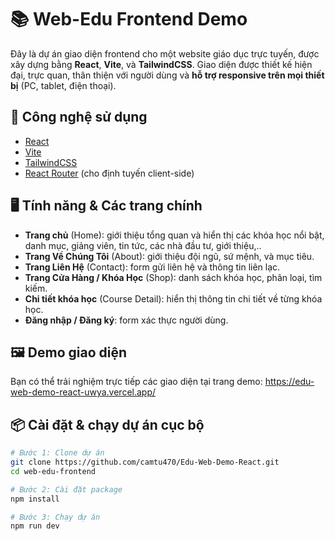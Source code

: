 # 📚 Web-Edu Frontend Demo

Đây là dự án giao diện frontend cho một website giáo dục trực tuyến, được xây dựng bằng **React**, **Vite**, và **TailwindCSS**. Giao diện được thiết kế hiện đại, trực quan, thân thiện với người dùng và **hỗ trợ responsive trên mọi thiết bị** (PC, tablet, điện thoại).

## 🚀 Công nghệ sử dụng

- [React](https://reactjs.org/)
- [Vite](https://vitejs.dev/)
- [TailwindCSS](https://tailwindcss.com/)
- [React Router](https://reactrouter.com/) (cho định tuyến client-side)

## 🖥️ Tính năng & Các trang chính

- **Trang chủ** (Home): giới thiệu tổng quan và hiển thị các khóa học nổi bật, danh mục, giảng viên, tin tức, các nhà đầu tư, giới thiệu,..
- **Trang Về Chúng Tôi** (About): giới thiệu đội ngũ, sứ mệnh, và mục tiêu.
- **Trang Liên Hệ** (Contact): form gửi liên hệ và thông tin liên lạc.
- **Trang Cửa Hàng / Khóa Học** (Shop): danh sách khóa học, phân loại, tìm kiếm.
- **Chi tiết khóa học** (Course Detail): hiển thị thông tin chi tiết về từng khóa học.
- **Đăng nhập / Đăng ký**: form xác thực người dùng.

## 🖼️ Demo giao diện

Bạn có thể trải nghiệm trực tiếp các giao diện tại trang demo: https://edu-web-demo-react-uwya.vercel.app/


## 📦 Cài đặt & chạy dự án cục bộ

```bash
# Bước 1: Clone dự án
git clone https://github.com/camtu470/Edu-Web-Demo-React.git
cd web-edu-frontend

# Bước 2: Cài đặt package
npm install

# Bước 3: Chạy dự án
npm run dev
